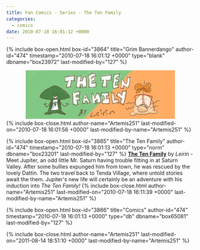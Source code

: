 ```yaml
---
title: Fan Comics - Series - The Ten Family
categories:
  - comics
date: 2010-07-18 16:01:12 +0000
---
```

{% include box-open.html box-id="3864" title="Grim Bannerdango" author-id="474" timestamp="2010-07-18 16:01:12 +0000" type="blank" dbname="box23972" last-modified-by="127" %}
<center>
<img src="/comics/series/tenfam/tenfamilybanner.png" />
</center>
{% include box-close.html author-name="Artemis251" last-modified-on="2010-07-18 16:01:56 +0000" last-modified-by-name="Artemis251" %}

{% include box-open.html box-id="3865" title="The Ten Family" author-id="474" timestamp="2010-07-18 16:01:13 +0000" type="norm" dbname="box23201" last-modified-by="127" %}
<b><u>The Ten Family</u></b> by <i>Leirin</i> - Meet Jupiter, an odd little Mr. Saturn having trouble fitting in at Saturn Valley. After some bullies expunged him from town, he was rescued by the lovely Dattin. The two travel back to Tenda Village, where untold stories await the them. Jupiter's new life will certainly be an adventure with his induction into <i>The Ten Family!</i>
{% include box-close.html author-name="Artemis251" last-modified-on="2010-07-18 16:11:39 +0000" last-modified-by-name="Artemis251" %}

{% include box-open.html box-id="3866" title="Comics" author-id="474" timestamp="2010-07-18 16:01:13 +0000" type="db" dbname="box65081" last-modified-by="127" %}
<center><navigator search="`Content` LIKE 'tenfam%'" display="no" quantity="50" start="0" section="description" /><displaytor mode="twocolumnlist" /></center>
{% include box-close.html author-name="Artemis251" last-modified-on="2011-08-14 18:51:10 +0000" last-modified-by-name="Artemis251" %}
